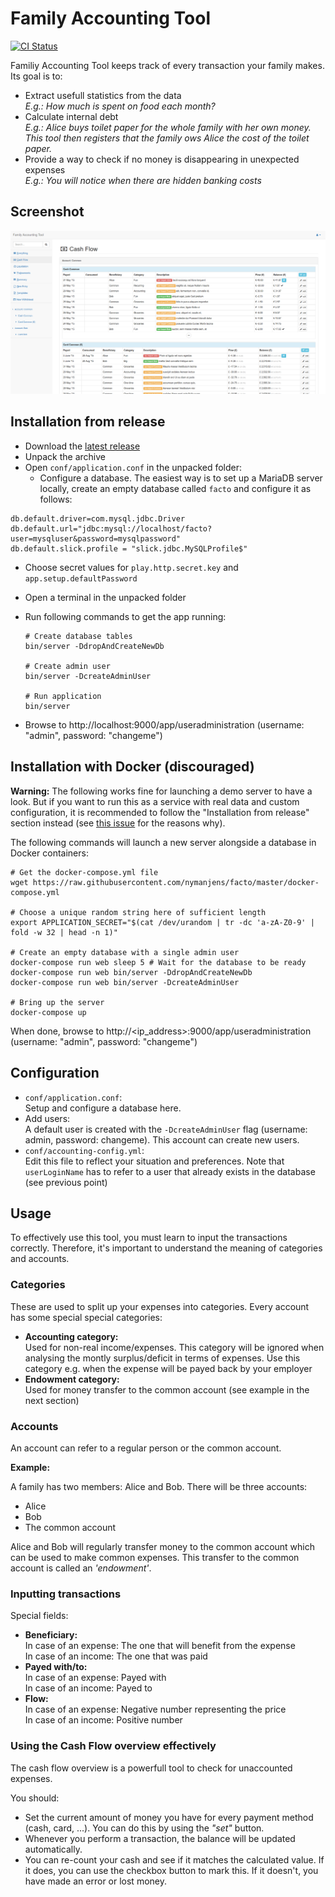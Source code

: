 Family Accounting Tool
======================

[![CI Status](https://github.com/nymanjens/facto/actions/workflows/ci.yml/badge.svg)](https://github.com/nymanjens/facto/actions)

Familiy Accounting Tool keeps track of every transaction your family makes. Its goal is to:

- Extract usefull statistics from the data<br>
  _E.g.: How much is spent on food each month?_
- Calculate internal debt<br>
  _E.g.: Alice buys toilet paper for the whole family with her own money. This tool then registers
  that the family ows Alice the cost of the toilet paper._
- Provide a way to check if no money is disappearing in unexpected expenses<br>
  _E.g.: You will notice when there are hidden banking costs_

## Screenshot

![screenshot](screenshot.png "Screenshot")

## Installation from release

- Download the [latest release](https://github.com/nymanjens/facto/releases)
- Unpack the archive
- Open `conf/application.conf` in the unpacked folder:
  - Configure a database. The easiest way is to set up a MariaDB server locally,
    create an empty database called `facto` and configure it as follows:

```
db.default.driver=com.mysql.jdbc.Driver
db.default.url="jdbc:mysql://localhost/facto?user=mysqluser&password=mysqlpassword"
db.default.slick.profile = "slick.jdbc.MySQLProfile$"
```
  - Choose secret values for `play.http.secret.key` and `app.setup.defaultPassword`

- Open a terminal in the unpacked folder
- Run following commands to get the app running:

    ```
    # Create database tables
    bin/server -DdropAndCreateNewDb

    # Create admin user
    bin/server -DcreateAdminUser

    # Run application
    bin/server
    ```

- Browse to http://localhost:9000/app/useradministration (username: "admin", password: "changeme")

## Installation with Docker (discouraged)

**Warning:** The following works fine for launching a demo server to have a look.
But if you want to run this as a service with real data and custom
configuration, it is recommended to follow the "Installation from release"
section instead (see [this issue](https://github.com/nymanjens/facto/issues/4)
for the reasons why).

The following commands will launch a new server alongside a database in Docker containers:

```
# Get the docker-compose.yml file
wget https://raw.githubusercontent.com/nymanjens/facto/master/docker-compose.yml

# Choose a unique random string here of sufficient length
export APPLICATION_SECRET="$(cat /dev/urandom | tr -dc 'a-zA-Z0-9' | fold -w 32 | head -n 1)"

# Create an empty database with a single admin user
docker-compose run web sleep 5 # Wait for the database to be ready
docker-compose run web bin/server -DdropAndCreateNewDb
docker-compose run web bin/server -DcreateAdminUser

# Bring up the server
docker-compose up
```

When done, browse to http://<ip_address>:9000/app/useradministration (username: "admin", password: "changeme")

## Configuration
- `conf/application.conf`:<br>
  Setup and configure a database here.
- Add users:<br>
  A default user is created with the `-DcreateAdminUser` flag (username: admin, password:
  changeme). This account can create new users.
- `conf/accounting-config.yml`:<br>
  Edit this file to reflect your situation and preferences. Note that
  `userLoginName` has to refer to a user that already exists in the database
  (see previous point)

## Usage
To effectively use this tool, you must learn to input the transactions correctly. Therefore,
it's important to understand the meaning of categories and accounts.

### Categories
These are used to split up your expenses into categories. Every account has some special
special categories:

- **Accounting category:**<br>
  Used for non-real income/expenses. This category will be ignored when analysing the montly
  surplus/deficit in terms of expenses. Use this category e.g. when the expense will be payed
  back by your employer
- **Endowment category:**<br>
  Used for money transfer to the common account (see example in the next section)

### Accounts
An account can refer to a regular person or the common account.

**Example:**

A family has two members: Alice and Bob. There will be three accounts:

- Alice
- Bob
- The common account

Alice and Bob will regularly transfer money to the common account which can be used to make
common expenses. This transfer to the common account is called an _'endowment'_.

### Inputting transactions
Special fields:

- **Beneficiary:**<br>
  In case of an expense: The one that will benefit from the expense<br>
  In case of an income: The one that was paid
- **Payed with/to:**<br>
  In case of an expense: Payed with<br>
  In case of an income: Payed to
- **Flow:**<br>
  In case of an expense: Negative number representing the price<br>
  In case of an income: Positive number

### Using the Cash Flow overview effectively
The cash flow overview is a powerfull tool to check for unaccounted expenses.

You should:

- Set the current amount of money you have for every payment method (cash, card, ...).
  You can do this by using the _"set"_ button.
- Whenever you perform a transaction, the balance will be updated automatically.
- You can re-count your cash and see if it matches the calculated value.
  If it does, you can use the checkbox button to mark this.
  If it doesn't, you have made an error or lost money.
